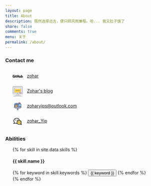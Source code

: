 ```yaml
---
layout: page
title: About
description: 既然选择远方，便只顾风雨兼程。哈... 我又肚子饿了
share: false
comments: true
menu: 关于
permalink: /about/
---
```


<div>
  <h3>Contact me</h3>
  <ul style="line-height: 3rem;list-style-type: none;">
    <li>
      <img width="32" height="32" style="margin-right:0.375rem;vertical-align: middle;" src="/assets/svg/github.svg"/>&nbsp;
      <a href="https://github.com/zoharyips">zohar</a>
    </li>
    <li>
      <img width="32" height="32" style="margin-right:0.375rem;vertical-align: middle;" src="/assets/svg/website.svg"/>&nbsp;
      <a href="/">Zohar's blog</a>
    </li>
    <li>
      <img width="32" height="32" style="margin-right:0.375rem;vertical-align: middle;" src="/assets/svg/mailbox.svg"/>&nbsp;
      <a href="mailto:zoharyips@outlook.com">zoharyips@outlook.com</a>
    </li>
    <li>
      <img width="32" height="32" style="margin-right:0.375rem;vertical-align: middle;" src="/assets/svg/wechat.svg"/>&nbsp;
      <a href="/wechat">zohar_Yip</a>
    </li>
  </ul>
  <h3>Abilities</h3>
  <ul style="list-style-type: none;">
    {% for skill in site.data.skills %}
      <li>
        <h4>{{ skill.name }}</h4>
        <div class="btn-inline">
          {% for keyword in skill.keywords %}
            <button class="btn btn-outline" type="button">{{ keyword }}</button>
          {% endfor %}
        </div>
      </li>
    {% endfor %}
  </ul>
</div>
